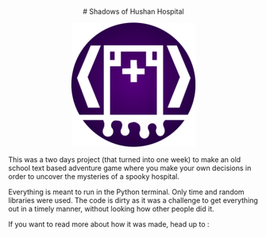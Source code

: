 <p align="center">
# Shadows of Hushan Hospital
</p>
<p align="center">
<img src="https://github.com/PuddingNight/Shadows_of_Hushan_Hospital/blob/master/hospital2.png" width="250" height="250">
</p>


This was a two days project (that turned into one week) to make an old school text based adventure game where you make your own decisions in order to uncover the mysteries of a spooky hospital.


Everything is meant to run in the Python terminal. Only time and random libraries were used. The code is dirty as it was a challenge to get everything out in a timely manner, without looking how other people did it.

If you want to read more about how it was made, head up to :
